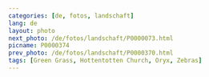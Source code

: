 ```yaml
---
categories: [de, fotos, landschaft]
lang: de
layout: photo
next_photo: /de/fotos/landschaft/P0000073.html
picname: P0000374
prev_photo: /de/fotos/landschaft/P0000370.html
tags: [Green Grass, Hottentotten Church, Oryx, Zebras]
---
```

